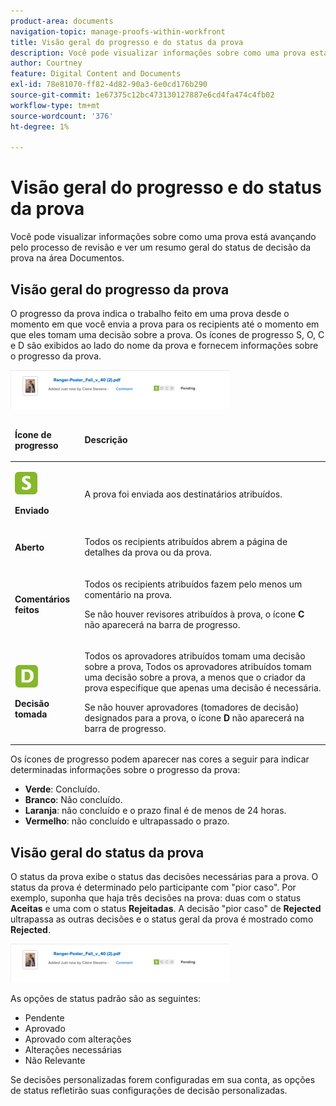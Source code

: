 ```yaml
---
product-area: documents
navigation-topic: manage-proofs-within-workfront
title: Visão geral do progresso e do status da prova
description: Você pode visualizar informações sobre como uma prova está avançando pelo processo de revisão e ver um resumo geral do status de decisão da prova na área Documentos.
author: Courtney
feature: Digital Content and Documents
exl-id: 78e81070-ff82-4d82-90a3-6e0cd176b290
source-git-commit: 1e67375c12bc473130127887e6cd4fa474c4fb02
workflow-type: tm+mt
source-wordcount: '376'
ht-degree: 1%

---
```


# Visão geral do progresso e do status da prova

Você pode visualizar informações sobre como uma prova está avançando pelo processo de revisão e ver um resumo geral do status de decisão da prova na área Documentos.

## Visão geral do progresso da prova

O progresso da prova indica o trabalho feito em uma prova desde o momento em que você envia a prova para os recipients até o momento em que eles tomam uma decisão sobre a prova. Os ícones de progresso S, O, C e D são exibidos ao lado do nome da prova e fornecem informações sobre o progresso da prova.

![Editar andamento existente](assets/proof-edit-existing-progress-350x62.png)

<table style="table-layout:auto"> 
 <col> 
 <col> 
 <thead> 
  <tr> 
   <td> <p><strong>Ícone de progresso</strong> </p> </td> 
   <td> <p><strong>Descrição</strong> </p> </td> 
  </tr> 
 </thead> 
 <tbody> 
  <tr> 
   <td> <p> <img src="assets/proof-progress-sent-icon.png" alt=""> </p> <p><strong>Enviado</strong> </p> </td> 
   <td> <p>A prova foi enviada aos destinatários atribuídos.</p> </td> 
  </tr> 
  <tr> 
   <td> <p><strong></strong> </p> <p><strong>Aberto</strong> </p> </td> 
   <td> <p>Todos os recipients atribuídos abrem a página de detalhes da prova ou da prova.</p> </td> 
  </tr> 
  <tr> 
   <td> <p><strong></strong> </p> <p><strong>Comentários feitos</strong> </p> </td> 
   <td> <p>Todos os recipients atribuídos fazem pelo menos um comentário na prova.</p> <p>Se não houver revisores atribuídos à prova, o ícone <strong>C</strong> não aparecerá na barra de progresso.</p> </td> 
  </tr> 
  <tr> 
   <td> <p> <img src="assets/proof-progress-decision-icon.png" alt=""> </p> <p><strong>Decisão tomada</strong> </p> </td> 
   <td> <p>Todos os aprovadores atribuídos tomam uma decisão sobre a prova, Todos os aprovadores atribuídos tomam uma decisão sobre a prova, a menos que o criador da prova especifique que apenas uma decisão é necessária.</p> <p>Se não houver aprovadores (tomadores de decisão) designados para a prova, o ícone <strong>D</strong> não aparecerá na barra de progresso. </p> </td> 
  </tr> 
 </tbody> 
</table>

Os ícones de progresso podem aparecer nas cores a seguir para indicar determinadas informações sobre o progresso da prova:

* **Verde**: Concluído.
* **Branco**: Não concluído.
* **Laranja**: não concluído e o prazo final é de menos de 24 horas.
* **Vermelho**: não concluído e ultrapassado o prazo.

<!--
<h3 data-mc-conditions="QuicksilverOrClassic.Draft mode">Levels of proof progress</h3>
-->

<!--
<p data-mc-conditions="QuicksilverOrClassic.Draft mode">Workfront Proof uses the progress icons to track a proof's progress at each of the following levels:</p>
-->

<!--
  <li data-mc-conditions="QuicksilverOrClassic.Draft mode">For each reviewer, based on that person's activity on the proof.&nbsp;</li>
  -->

<!--
  <li data-mc-conditions="QuicksilverOrClassic.Draft mode">For each stage, based on the progress the reviewer on the stage who is most behind in the proofing process.&nbsp;To learn more about stages, see <a href="../../../review-and-approve-work/proofing/proofing-overview/stages.md" class="MCXref xref">Automated Workflow Stages overview</a>.</li>
  -->

<!--
  <li data-mc-conditions="QuicksilverOrClassic.Draft mode">For the proof, based on the progress of the stage (group of reviewers) who is the most behind in the proofing process.</li>
  -->

<!--
<p data-mc-conditions="QuicksilverOrClassic.Draft mode">For an example of how Workfront Proof determines progress using the reviewer or stage that is most behind,&nbsp;suppose three reviewers on a proof need to make a&nbsp;decision. If two of them have made their&nbsp;decision&nbsp;but the third has not, the progress bar for the proof does not show&nbsp;the D in green because of the outstanding&nbsp;decision.</p>
-->

<!--
<p data-mc-conditions="QuicksilverOrClassic.Draft mode">If the Primary Decision Maker setting is selected on a proof and the primary decision maker submits a decision, the D in the proof progress bar turns&nbsp;green for all reviewers because no other decisions are required.</p>
-->

<!--
<p data-mc-conditions="QuicksilverOrClassic.Draft mode">Similarly, if the Only One Decision Required setting is selected on a proof and any reviewer submits a decision, the D in the proof progress bar turns&nbsp;green for all reviewers because no other decisions are required.</p>
-->

## Visão geral do status da prova

O status da prova exibe o status das decisões necessárias para a prova. O status da prova é determinado pelo participante com &quot;pior caso&quot;. Por exemplo, suponha que haja três decisões na prova: duas com o status **Aceitas** e uma com o status **Rejeitadas**. A decisão &quot;pior caso&quot; de **Rejected** ultrapassa as outras decisões e o status geral da prova é mostrado como **Rejected**. 

![Progresso existente de edição de prova](assets/proof-edit-existing-progress-350x62.png)

As opções de status padrão são as seguintes:

* Pendente
* Aprovado
* Aprovado com alterações
* Alterações necessárias
* Não Relevante

Se decisões personalizadas forem configuradas em sua conta, as opções de status refletirão suas configurações de decisão personalizadas.

<!--
<h2 data-mc-conditions="QuicksilverOrClassic.Draft mode">Viewing proof progress and status</h2>
-->

<!--
<p data-mc-conditions="QuicksilverOrClassic.Draft mode"> You can view the progress and status of proofs for individual documents. </p>
-->

<!--
  <li data-mc-conditions="QuicksilverOrClassic.Draft mode"><a href="#view-proof-progress-and-status-for-a-document" class="MCXref xref">View proof progress and status&nbsp;for a document</a> </li>
  -->

<!--
  <li data-mc-conditions="QuicksilverOrClassic.Draft mode"><a href="#view-proof-approval-information-in-home" class="MCXref xref">View proof approval information&nbsp;in Home</a> </li>
  -->

<!--
<h3 data-mc-conditions="QuicksilverOrClassic.Draft mode" id="view-proof-progress-and-status-for-a-document">View proof progress and status&nbsp;for a document</h3>
-->

<!--
   <li value="1" data-mc-conditions="QuicksilverOrClassic.Draft mode">If a proof has not already been generated for the document in Adobe Workfront, generate it, as described in the articles.</li>
   -->

<!--
   <li value="2" data-mc-conditions="QuicksilverOrClassic.Draft mode">In the Documents area, under the proof's name, click <strong>Proof Details</strong>.</li>
   -->

<!--
   <li value="3" data-mc-conditions="QuicksilverOrClassic.Draft mode">In the <strong>Proofing Details</strong> box that appears, the proof's progress for each stage, then click <strong>Done</strong>.</li>
   -->

<!--
   <p data-mc-conditions="QuicksilverOrClassic.Draft mode">Under the proof's name, click <strong>Proofing Workflow</strong>.</p>
   -->

<!--
   <p data-mc-conditions="QuicksilverOrClassic.Draft mode"> 
   <img src="assets/click-proofing-workflow-qs-350x149.png" style="width: 350;height: 149;" data-mc-conditions="QuicksilverOrClassic.Draft mode">
   -->
<!--
   <MadCap:conditionalText data-mc-conditions="QuicksilverOrClassic.Draft mode">
   These screenshots will need to change with new terminology ("Review Workflow" for this one?)
   </MadCap:conditionalText>
   <br> </p>
   -->

<!--
   <p data-mc-conditions="QuicksilverOrClassic.Draft mode">In the Workflow information that appears, scroll down to see the proof's progress for each stage:</p>
   -->

<!--
   <p data-mc-conditions="QuicksilverOrClassic.Draft mode"> <img src="assets/scroll-to-see-socd-for-stages-qs-350x152.png" style="width: 350;height: 152;"> </p>
   -->

<!--
<h3 data-mc-conditions="QuicksilverOrClassic.Draft mode" id="view-proof-approval-information-in-home">View proof approval information&nbsp;in Home</h3>
-->

<!--
<p data-mc-conditions="QuicksilverOrClassic.Draft mode">You can view information about proofs that you have submitted for approval. Proof approval information is displayed in the Home area only while the proof is pending approval.&nbsp;For information about how to view information about proof approvals in the Home area, see&nbsp;<a href="../../../review-and-approve-work/manage-approvals/view-approvals.md" class="MCXref xref">View approvals </a>.</p>
-->

